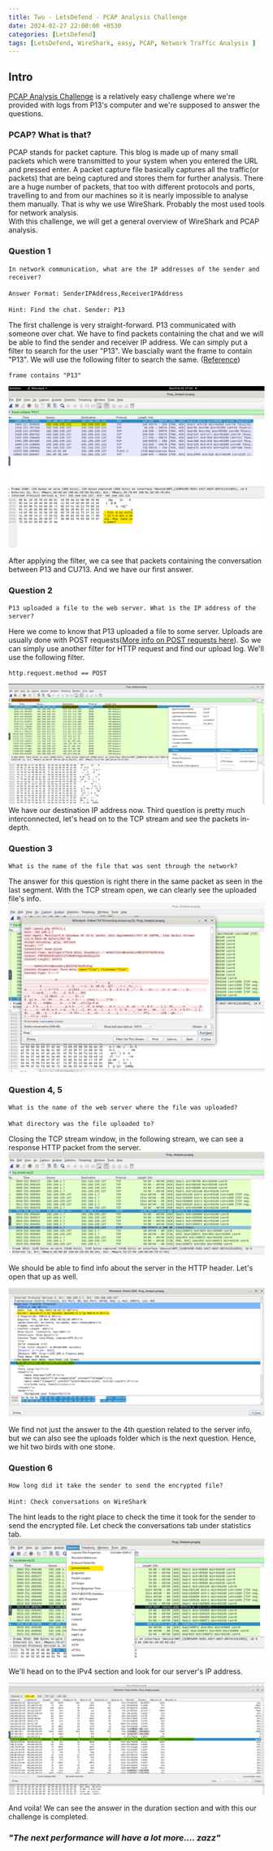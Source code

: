 ```yaml
---
title: Two - LetsDefend - PCAP Analysis Challenge
date: 2024-02-27 22:00:00 +0530
categories: [LetsDefend]
tags: [LetsDefend, WireShark, easy, PCAP, Network Traffic Analysis ]
---
```


## Intro
[PCAP Analysis Challenge](https://app.letsdefend.io/challenge/pcap-analysis) is a relatively easy challenge where we're provided with logs from P13's computer and we're supposed to answer the questions. 

### PCAP? What is that?
PCAP stands for packet capture. This blog is made up of many small packets which were transmitted to your system when you entered the URL and pressed enter. A packet capture file basically captures all the traffic(or packets) that are being captured and stores them for further analysis. There are a huge number of packets, that too with different protocols and ports, travelling to and from our machines so it is nearly impossible to analyse them manually. That is why we use WireShark. Probably the most used tools for network analysis.  
With this challenge, we will get a general overview of WireShark and PCAP analysis.

### Question 1
```
In network communication, what are the IP addresses of the sender and receiver?

Answer Format: SenderIPAddress,ReceiverIPAddress

Hint: Find the chat. Sender: P13
```
The first challenge is very straight-forward. P13 communicated with someone over chat. We have to find packets containing the chat and we will be able to find the sender and receiver IP address. 
We can simply put a filter to search for the user "P13". We bascially want the frame to contain "P13". We will use the following filter to search the same. ([Reference](https://www.wireshark.org/docs/man-pages/wireshark-filter.html))
```
frame contains "P13"
```
![chal_1](/assets/pcap-analysis/chal_1.png)

After applying the filter, we ca see that packets containing the conversation between P13 and CU713. And we have our first answer.

### Question 2
```
P13 uploaded a file to the web server. What is the IP address of the server?

```
Here we come to know that P13 uploaded a file to some server. Uploads are usually done with POST requests([More info on POST requests here](https://developer.mozilla.org/en-US/docs/Web/HTTP/Methods/POST)). So we can simply use another filter for HTTP request and find our upload log. We'll use the following filter.
```
http.request.method == POST
``` 
![chat_2](/assets/pcap-analysis/chal_2_1.png)  
We have our destination IP address now. Third question is pretty much interconnected, let's head on to the TCP stream and see the packets in-depth.

### Question 3
```
What is the name of the file that was sent through the network?
```
The answer for this question is right there in the same packet as seen in the last segment. With the TCP stream open, we can clearly see the uploaded file's info.
![chal_3](/assets/pcap-analysis/chal_3.png)

### Question 4, 5
```
What is the name of the web server where the file was uploaded?

What directory was the file uploaded to?
```
Closing the TCP stream window, in the following stream, we can see a response HTTP packet from the server. 
![chal_4_1](/assets/pcap-analysis/chal_4_1.png)  

We should be able to find info about the server in the HTTP header. Let's open that up as well.

![chal_4n5](/assets/pcap-analysis/chal_4n5.png)

We find not just the answer to the 4th question related to the server info, but we can also see the uploads folder which is the next question. Hence, we hit two birds with one stone.

### Question 6
```
How long did it take the sender to send the encrypted file?

Hint: Check conversations on WireShark
```
The hint leads to the right place to check the time it took for the sender to send the encrypted file. Let check the conversations tab under statistics tab.
![chal_6](/assets/pcap-analysis/chal_6_1.png)

We'll head on to the IPv4 section and look for our server's IP address.

![chal_6_2](/assets/pcap-analysis/chal_6_2.png)

And voila! We can see the answer in the duration section and with this our challenge is completed.

### ***"The next performance will have a lot more.... zazz"***
